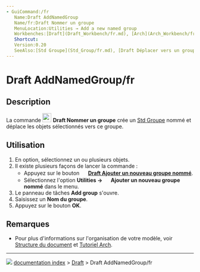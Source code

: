 ```yaml
---
- GuiCommand:/fr
   Name:Draft AddNamedGroup
   Name/fr:Draft Nommer un groupe
   MenuLocation:Utilities → Add a new named group
   Workbenches:[Draft](Draft_Workbench/fr.md), [Arch](Arch_Workbench/fr.md)
   Shortcut:
   Version:0.20
   SeeAlso:[Std Groupe](Std_Group/fr.md), [Draft Déplacer vers un groupe](Draft_AddToGroup/fr.md), [Draft Groupement automatique](Draft_AutoGroup/fr.md)
---
```


# Draft AddNamedGroup/fr

## Description

La commande <img alt="" src=images/Draft_AddNamedGroup.svg  style="width:24px;"> **Draft Nommer un groupe** crée un [Std Groupe](Std_Group/fr.md) nommé et déplace les objets sélectionnés vers ce groupe.

## Utilisation

1.  En option, sélectionnez un ou plusieurs objets.
2.  Il existe plusieurs façons de lancer la commande :
    -   Appuyez sur le bouton **<img src="images/Draft_AddNamedGroup.svg" width=16px> [Draft Ajouter un nouveau groupe nommé](Draft_AddNamedGroup/fr.md)**.
    -   Sélectionnez l\'option **Utilities → <img src="images/Draft_AddNamedGroup.svg" width=16px> Ajouter un nouveau groupe nommé** dans le menu.
3.  Le panneau de tâches **Add group** s\'ouvre.
4.  Saisissez un **Nom du groupe**.
5.  Appuyez sur le bouton **OK**.

## Remarques

-   Pour plus d\'informations sur l\'organisation de votre modèle, voir [Structure du document](Document_structure/fr.md) et [Tutoriel Arch](Arch_tutorial/fr#Organiser_votre_mod.C3.A8le.md).



---
![](images/Right_arrow.png) [documentation index](../README.md) > [Draft](Draft_Workbench.md) > Draft AddNamedGroup/fr
